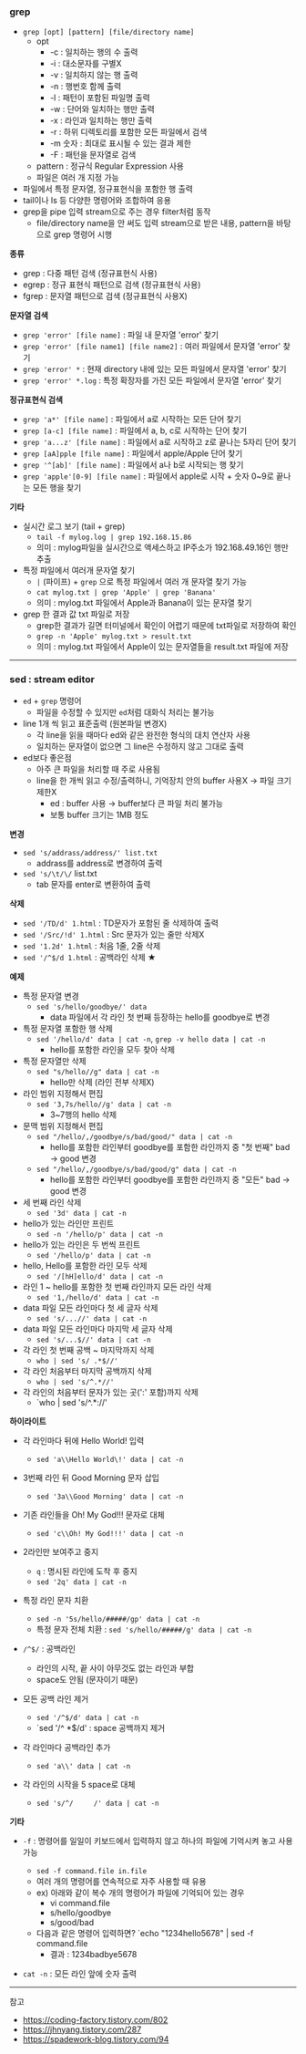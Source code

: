 
### grep
- `grep [opt] [pattern] [file/directory name]`
  - opt
    - -c : 일치하는 행의 수 출력
    - -i : 대소문자를 구별X
    - -v : 일치하지 않는 행 출력
    - -n : 행번호 함께 출력
    - -l : 패턴이 포함된 파일명 출력
    - -w : 단어와 일치하는 행만 출력
    - -x : 라인과 일치하는 행만 출력
    - -r : 하위 디렉토리를 포함한 모든 파일에서 검색
    - -m 숫자 : 최대로 표시될 수 있는 결과 제한
    - -F : 패턴을 문자열로 검색
  - pattern : 정규식 Regular Expression 사용
  - 파일은 여러 개 지정 가능
- 파일에서 특정 문자열, 정규표현식을 포함한 행 출력
- tail이나 ls 등 다양한 명령어와 조합하여 응용
- grep을 pipe 입력 stream으로 주는 경우 filter처럼 동작
  - file/directory name을 안 써도 입력 stream으로 받은 내용, pattern을 바탕으로 grep 명령어 시행

<b>종류</b>
- grep : 다중 패턴 검색 (정규표현식 사용)
- egrep : 정규 표현식 패턴으로 검색 (정규표현식 사용)
- fgrep : 문자열 패턴으로 검색 (정규표현식 사용X)

<b>문자열 검색</b>
- `grep 'error' [file name]` : 파일 내 문자열 'error' 찾기
- `grep 'error' [file name1] [file name2]` : 여러 파일에서 문자열 'error' 찾기
- `grep 'error' *` : 현재 directory 내에 있는 모든 파일에서 문자열 'error' 찾기
- `grep 'error' *.log` : 특정 확장자를 가진 모든 파일에서 문자열 'error' 찾기

<b>정규표현식 검색</b>
- `grep 'a*' [file name]` : 파일에서 a로 시작하는 모든 단어 찾기
- `grep [a-c] [file name]` : 파일에서 a, b, c로 시작하는 단어 찾기
- `grep 'a...z' [file name]` : 파일에서 a로 시작하고 z로 끝나는 5자리 단어 찾기
- `grep [aA]pple [file name]` : 파일에서 apple/Apple 단어 찾기
- `grep '^[ab]' [file name]` : 파일에서 a나 b로 시작되는 행 찾기
- `grep 'apple'[0-9] [file name]` : 파일에서 apple로 시작 + 숫자 0~9로 끝나는 모든 행을 찾기

<b>기타</b>
- 실시간 로그 보기 (tail + grep)
  - `tail -f mylog.log | grep 192.168.15.86`
  - 의미 : mylog파일을 실시간으로 액세스하고 IP주소가 192.168.49.16인 행만 추출
- 특정 파일에서 여러개 문자열 찾기
  - `|` (파이프) + `grep` 으로 특정 파일에서 여러 개 문자열 찾기 가능
  - `cat mylog.txt | grep 'Apple' | grep 'Banana'`
  - 의미 : mylog.txt 파일에서 Apple과 Banana이 있는 문자열 찾기
- grep 한 결과 값 txt 파일로 저장
  - grep한 결과가 길면 터미널에서 확인이 어렵기 때문에 txt파일로 저장하여 확인
  - `grep -n 'Apple' mylog.txt > result.txt`
  - 의미 : mylog.txt 파일에서 Apple이 있는 문자열들을 result.txt 파일에 저장

---
  
### sed : stream editor
- `ed` + `grep` 명령어
  - 파일을 수정할 수 있지만 `ed`처럼 대화식 처리는 불가능
- line 1개 씩 읽고 표준출력 (원본파일 변경X)
  - 각 line을 읽을 때마다 ed와 같은 완전한 형식의 대치 연산자 사용
  - 일치하는 문자열이 없으면 그 line은 수정하지 않고 그대로 출력
- ed보다 좋은점
  - 아주 큰 파일을 처리할 때 주로 사용됨
  - line을 한 개씩 읽고 수정/출력하니, 기억장치 안의 buffer 사용X → 파일 크기 제한X
    - ed : buffer 사용 → buffer보다 큰 파일 처리 불가능
    - 보통 buffer 크기는 1MB 정도

<b>변경</b>
- `sed 's/addrass/address/' list.txt`
  - addrass를 address로 변경하여 출력
- `sed 's/\t/\/` list.txt
  - tab 문자를 enter로 변환하여 출력

<b>삭제</b>
- `sed '/TD/d' 1.html` : TD문자가 포함된 줄 삭제하여 출력
- `sed '/Src/!d' 1.html` : Src 문자가 있는 줄만 삭제X
- `sed '1.2d' 1.html` : 처음 1줄, 2줄 삭제
- `sed '/^$/d 1.html` : 공백라인 삭제 ★

<b>예제</b>
- 특정 문자열 변경
  - `sed 's/hello/goodbye/' data`
    - data 파일에서 각 라인 첫 번째 등장하는 hello를 goodbye로 변경
- 특정 문자열 포함한 행 삭제
  - `sed '/hello/d' data | cat -n`, `grep -v hello data | cat -n`
    - hello를 포함한 라인을 모두 찾아 삭제
- 특정 문자열만 삭제
  - `sed "s/hello//g" data | cat -n`
    - hello만 삭제 (라인 전부 삭제X)
- 라인 범위 지정해서 편집
  - `sed '3,7s/hello//g' data | cat -n`
    - 3~7행의 hello 삭제
- 문맥 범위 지정해서 편집
  - `sed "/hello/,/goodbye/s/bad/good/" data | cat -n`
    - hello를 포함한 라인부터 goodbye를 포함한 라인까지 중 "첫 번째" bad → good 변경
  - `sed "/hello/,/goodbye/s/bad/good/g" data | cat -n`
    - hello를 포함한 라인부터 goodbye를 포함한 라인까지 중 "모든" bad → good 변경
- 세 번째 라인 삭제
  - `sed '3d' data | cat -n`
- hello가 있는 라인만 프린트
  - `sed -n '/hello/p' data | cat -n`
- hello가 있는 라인은 두 번씩 프린트
  - `sed '/hello/p' data | cat -n`
- hello, Hello를 포함한 라인 모두 삭제
  - `sed '/[hH]ello/d' data | cat -n`
- 라인 1 ~ hello를 포함한 첫 번째 라인까지 모든 라인 삭제
  - `sed '1,/hello/d' data | cat -n`
- data 파일 모든 라인마다 첫 세 글자 삭제
  - `sed 's/...//' data | cat -n`
- data 파일 모든 라인마다 마지막 세 글자 삭제
  - `sed 's/...$//' data | cat -n`
- 각 라인 첫 번째 공백 ~ 마지막까지 삭제
  - `who | sed 's/ .*$//'`
- 각 라인 처음부터 마지막 공백까지 삭제
  - `who | sed 's/^.*//'`
- 각 라인의 처음부터 문자가 있는 곳(':' 포함)까지 삭제
  - `who | sed 's/^.*://'

<b>하이라이트</b>
- 각 라인마다 뒤에 Hello World! 입력
  - `sed 'a\\Hello World\!' data | cat -n`
- 3번째 라인 뒤 Good Morning 문자 삽입
  - `sed '3a\\Good Morning' data | cat -n`
- 기존 라인들을 Oh! My God!!! 문자로 대체
  - `sed 'c\\Oh! My God!!!' data | cat -n`
- 2라인만 보여주고 중지
  - `q` : 명시된 라인에 도착 후 중지
  - `sed '2q' data | cat -n`
- 특정 라인 문자 치환
  - `sed -n '5s/hello/#####/gp' data | cat -n`
  - 특정 문자 전체 치환 : `sed 's/hello/#####/g' data | cat -n`
- `/^$/` : 공백라인
  - 라인의 시작, 끝 사이 아무것도 없는 라인과 부합
  - space도 안됨 (문자이기 때문)

- 모든 공백 라인 제거
  - `sed '/^$/d' data | cat -n`
  - `sed '/^ *$/d' : space 공백까지 제거
- 각 라인마다 공백라인 추가
  - `sed 'a\\' data | cat -n`
- 각 라인의 시작을 5 space로 대체
  - `sed 's/^/     /' data | cat -n`

<b>기타</b>
- `-f` : 명령어를 일일이 키보드에서 입력하지 않고 하나의 파일에 기억시켜 놓고 사용 가능
  - `sed -f command.file in.file`
  - 여러 개의 명령어를 연속적으로 자주 사용할 때 유용
  - ex) 아래와 같이 복수 개의 명령어가 파일에 기억되어 있는 경우
    - vi command.file
    - s/hello/goodbye
    - s/good/bad
  - 다음과 같은 명령어 입력하면? `echo "1234hello5678" | sed -f command.file
    - 결과 : 1234badbye5678

- `cat -n` : 모든 라인 앞에 숫자 출력

---

참고
- https://coding-factory.tistory.com/802
- https://jhnyang.tistory.com/287
- https://spadework-blog.tistory.com/94

